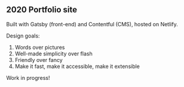 ## 2020 Portfolio site

Built with Gatsby (front-end) and Contentful (CMS), hosted on Netlify.

Design goals:

1. Words over pictures
2. Well-made simplicity over flash
3. Friendly over fancy
4. Make it fast, make it accessible, make it extensible

Work in progress! 

